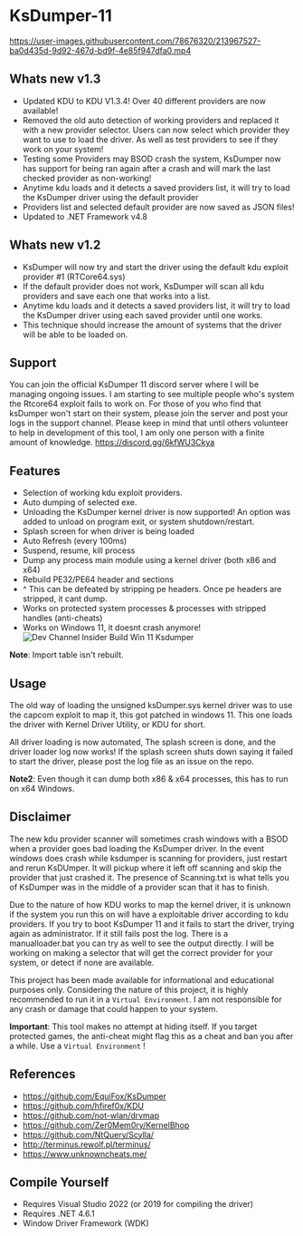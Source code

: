 # KsDumper-11
https://user-images.githubusercontent.com/78676320/213967527-ba0d435d-9d92-467d-bd9f-4e85f947dfa0.mp4

## Whats new v1.3
+ Updated KDU to KDU V1.3.4! Over 40 different providers are now available!
+ Removed the old auto detection of working providers and replaced it with a new provider selector. Users can now select which provider they want to use to load the driver. As well as test providers to see if they work on your system!
+ Testing some Providers may BSOD crash the system, KsDumper now has support for being ran again after a crash and will mark the last checked provider as non-working!
+ Anytime kdu loads and it detects a saved providers list, it will try to load the KsDumper driver using the default provider
+ Providers list and selected default provider are now saved as JSON files!
+ Updated to .NET Framework v4.8

## Whats new v1.2
+ KsDumper will now try and start the driver using the default kdu exploit provider #1 (RTCore64.sys)
+ If the default provider does not work, KsDumper will scan all kdu providers and save each one that works into a list.
+ Anytime kdu loads and it detects a saved providers list, it will try to load the KsDumper driver using each saved provider until one works.
+ This technique should increase the amount of systems that the driver will be able to be loaded on. 

## Support
You can join the official KsDumper 11 discord server where I will be managing ongoing issues. 
I am starting to see multiple people who's system the Rtcore64 exploit fails to work on.
For those of you who find that ksDumper won't start on their system, please join the server and post your logs in the support channel. 
Please keep in mind that until others volunteer to help in development of this tool, I am only one person with a finite amount of knowledge. 
https://discord.gg/6kfWU3Ckya

## Features
- Selection of working kdu exploit providers.
- Auto dumping of selected exe.
- Unloading the KsDumper kernel driver is now supported! An option was added to unload on program exit, or system shutdown/restart.
- Splash screen for when driver is being loaded
- Auto Refresh (every 100ms)
- Suspend, resume, kill process
- Dump any process main module using a kernel driver (both x86 and x64)
- Rebuild PE32/PE64 header and sections
- ^ This can be defeated by stripping pe headers. Once pe headers are stripped, it cant dump.
- Works on protected system processes & processes with stripped handles (anti-cheats)
- Works on Windows 11, it doesnt crash anymore!
![Dev Channel Insider Build Win 11 Ksdumper](https://cdn.discordapp.com/attachments/1022996250037076047/1066538037154152548/image.png)

**Note**: Import table isn't rebuilt.

## Usage
The old way of loading the unsigned ksDumper.sys kernel driver was to use the capcom exploit to map it, this got patched in windows 11.
This one loads the driver with Kernel Driver Utility, or KDU for short. 

All driver loading is now automated, The splash screen is done, and the driver loader log now works!
If the splash screen shuts down saying it failed to start the driver, please post the log file as an issue on the repo.

**Note2**: Even though it can dump both x86 & x64 processes, this has to run on x64 Windows.

## Disclaimer
The new kdu provider scanner will sometimes crash windows with a BSOD when a provider goes bad loading the KsDumper driver. 
In the event windows does crash while ksdumper is scanning for providers, just restart and rerun KsDUmper. 
It will pickup where it left off scanning and skip the provider that just crashed it. The presence of Scanning.txt is what tells you of KsDumper was in the middle of a provider scan that it has to finish. 

Due to the nature of how KDU works to map the kernel driver, it is unknown if the system you run this on 
will have a exploitable driver according to kdu providers.
If you try to boot KsDumper 11 and it fails to start the driver, trying again as administrator.
If it still fails post the log. There is a manualloader.bat you can try as well to see the output directly. 
I will be working on making a selector that will get the correct provider for your system, or detect if none are available.

This project has been made available for informational and educational purposes only.
Considering the nature of this project, it is highly recommended to run it in a `Virtual Environment`. I am not responsible for any crash or damage that could happen to your system.

**Important**: This tool makes no attempt at hiding itself. If you target protected games, the anti-cheat might flag this as a cheat and ban you after a while. Use a `Virtual Environment` !

## References
- https://github.com/EquiFox/KsDumper
- https://github.com/hfiref0x/KDU
- https://github.com/not-wlan/drvmap
- https://github.com/Zer0Mem0ry/KernelBhop
- https://github.com/NtQuery/Scylla/
- http://terminus.rewolf.pl/terminus/
- https://www.unknowncheats.me/

## Compile Yourself
- Requires Visual Studio 2022 (or 2019 for compiling the driver)
- Requires .NET 4.6.1
- Window Driver Framework (WDK)